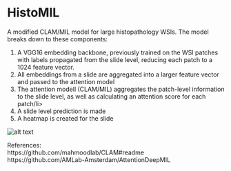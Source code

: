 # HistoMIL
A modified CLAM/MIL model for large histopathology WSIs. The model breaks down to these components:

<ol>
  <li>A VGG16 embedding backbone, previously trained on the WSI patches with labels propagated from the slide level, reducing each patch to a 1024 feature vector. </li>
  <li>All embeddings from a slide are aggregated into a larger feature vector and passed to the attention model</li>
  <li>The attention modell (CLAM/MIL) aggregates the patch-level information to the slide level, as well as calculating an attention score for each patch/li>
  <li>A slide level prediction is made</li>
  <li>A heatmap is created for the slide</li>
</ol>

![alt text](https://github.com/[AmayaGS]/[HistoMIL]/blob/[branch]/image.jpg?raw=true)

<p>References:<br>
https://github.com/mahmoodlab/CLAM#readme <br>
https://github.com/AMLab-Amsterdam/AttentionDeepMIL</p>
